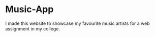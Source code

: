 # Music-App
I made this website to showcase my favourite music artists for a web assignment in my college.
